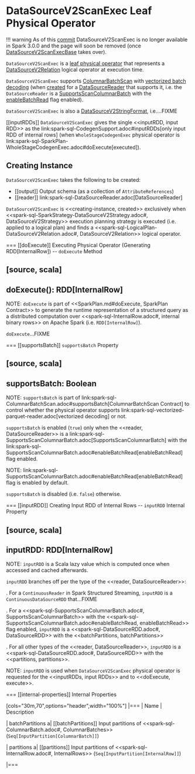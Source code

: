 # DataSourceV2ScanExec Leaf Physical Operator

!!! warning
    As of this [commit](https://github.com/apache/spark/commit/e97ab1d9807134bb557ae73920af61e8534b2b08) DataSourceV2ScanExec is no longer available in Spark 3.0.0 and the page will soon be removed (once [DataSourceV2ScanExecBase](DataSourceV2ScanExecBase.md) takes over).

`DataSourceV2ScanExec` is a [leaf physical operator](SparkPlan.md#LeafExecNode) that represents a [DataSourceV2Relation](../logical-operators/DataSourceV2Relation.md) logical operator at execution time.

`DataSourceV2ScanExec` supports [ColumnarBatchScan](ColumnarBatchScan.md) with [vectorized batch decoding](#supportsBatch) (when [created](#creating-instance) for a [DataSourceReader](#reader) that supports it, i.e. the `DataSourceReader` is a [SupportsScanColumnarBatch](../spark-sql-SupportsScanColumnarBatch.md) with the [enableBatchRead](../spark-sql-SupportsScanColumnarBatch.md#enableBatchRead) flag enabled).

`DataSourceV2ScanExec` is also a [DataSourceV2StringFormat](../spark-sql-DataSourceV2StringFormat.md), i.e....FIXME

[[inputRDDs]]
`DataSourceV2ScanExec` gives the single <<inputRDD, input RDD>> as the link:spark-sql-CodegenSupport.adoc#inputRDDs[only input RDD of internal rows] (when `WholeStageCodegenExec` physical operator is link:spark-sql-SparkPlan-WholeStageCodegenExec.adoc#doExecute[executed]).

## Creating Instance

`DataSourceV2ScanExec` takes the following to be created:

* [[output]] Output schema (as a collection of `AttributeReferences`)
* [[reader]] link:spark-sql-DataSourceReader.adoc[DataSourceReader]

`DataSourceV2ScanExec` is <<creating-instance, created>> exclusively when <<spark-sql-SparkStrategy-DataSourceV2Strategy.adoc#, DataSourceV2Strategy>> execution planning strategy is executed (i.e. applied to a logical plan) and finds a <<spark-sql-LogicalPlan-DataSourceV2Relation.adoc#, DataSourceV2Relation>> logical operator.

=== [[doExecute]] Executing Physical Operator (Generating RDD[InternalRow]) -- `doExecute` Method

[source, scala]
----
doExecute(): RDD[InternalRow]
----

NOTE: `doExecute` is part of <<SparkPlan.md#doExecute, SparkPlan Contract>> to generate the runtime representation of a structured query as a distributed computation over <<spark-sql-InternalRow.adoc#, internal binary rows>> on Apache Spark (i.e. `RDD[InternalRow]`).

`doExecute`...FIXME

=== [[supportsBatch]] `supportsBatch` Property

[source, scala]
----
supportsBatch: Boolean
----

NOTE: `supportsBatch` is part of link:spark-sql-ColumnarBatchScan.adoc#supportsBatch[ColumnarBatchScan Contract] to control whether the physical operator supports link:spark-sql-vectorized-parquet-reader.adoc[vectorized decoding] or not.

`supportsBatch` is enabled (`true`) only when the <<reader, DataSourceReader>> is a link:spark-sql-SupportsScanColumnarBatch.adoc[SupportsScanColumnarBatch] with the link:spark-sql-SupportsScanColumnarBatch.adoc#enableBatchRead[enableBatchRead] flag enabled.

NOTE: link:spark-sql-SupportsScanColumnarBatch.adoc#enableBatchRead[enableBatchRead] flag is enabled by default.

`supportsBatch` is disabled (i.e. `false`) otherwise.

=== [[inputRDD]] Creating Input RDD of Internal Rows -- `inputRDD` Internal Property

[source, scala]
----
inputRDD: RDD[InternalRow]
----

NOTE: `inputRDD` is a Scala lazy value which is computed once when accessed and cached afterwards.

`inputRDD` branches off per the type of the <<reader, DataSourceReader>>:

. For a `ContinuousReader` in Spark Structured Streaming, `inputRDD` is a `ContinuousDataSourceRDD` that...FIXME

. For a <<spark-sql-SupportsScanColumnarBatch.adoc#, SupportsScanColumnarBatch>> with the <<spark-sql-SupportsScanColumnarBatch.adoc#enableBatchRead, enableBatchRead>> flag enabled, `inputRDD` is a <<spark-sql-DataSourceRDD.adoc#, DataSourceRDD>> with the <<batchPartitions, batchPartitions>>

. For all other types of the <<reader, DataSourceReader>>, `inputRDD` is a <<spark-sql-DataSourceRDD.adoc#, DataSourceRDD>> with the <<partitions, partitions>>.

NOTE: `inputRDD` is used when `DataSourceV2ScanExec` physical operator is requested for the <<inputRDDs, input RDDs>> and to <<doExecute, execute>>.

=== [[internal-properties]] Internal Properties

[cols="30m,70",options="header",width="100%"]
|===
| Name
| Description

| batchPartitions
a| [[batchPartitions]] Input partitions of <<spark-sql-ColumnarBatch.adoc#, ColumnarBatches>> (`Seq[InputPartition[ColumnarBatch]]`)

| partitions
a| [[partitions]] Input partitions of <<spark-sql-InternalRow.adoc#, InternalRows>> (`Seq[InputPartition[InternalRow]]`)

|===
